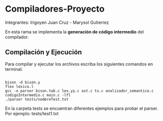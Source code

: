 # Compiladores-Proyecto

Integrantes: Irigoyen Juan Cruz - Marysol Gutierrez

En esta rama se implementa la **generación de código intermedio** del compilador.

## Compilación y Ejecución

Para compilar y ejecutar los archivos escriba los siguientes comandos en terminal:

```

bison -d bison.y
flex lexico.l
gcc -o parser bison.tab.c lex.yy.c ast.c ts.c analizador_semantico.c codigoIntermedio.c main.c -lfl
./parser tests/nombreTest.txt

```

En la carpeta tests se encuentran diferentes ejemplos para probar el parser. Por ejemplo: tests/test1.txt

